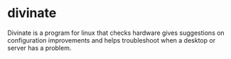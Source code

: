 # divinate
Divinate is a program for linux that checks hardware gives suggestions on configuration improvements
and helps troubleshoot when a desktop or server has a problem. 

